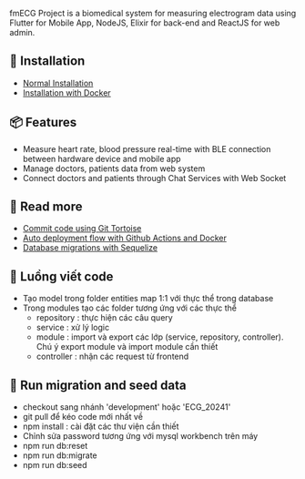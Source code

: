 fmECG Project is a biomedical system for measuring electrogram data using Flutter for Mobile App, NodeJS, Elixir for back-end and ReactJS for web admin.

## 📒 Installation
- [Normal Installation](https://github.com/techcomrade/fmECG/wiki/%5BInstallation%5D-Manual)
- [Installation with Docker](https://github.com/techcomrade/fmECG/wiki/%5BInstallation%5D-With-Docker)

## 📦 Features
- Measure heart rate, blood pressure real-time with BLE connection between hardware device and mobile app
- Manage doctors, patients data from web system
- Connect doctors and patients through Chat Services with Web Socket

## 🔆 Read more

- [Commit code using Git Tortoise](https://github.com/techcomrade/fmECG/wiki/%5BTools%5D-S%E1%BB%AD-d%E1%BB%A5ng-Git-Totories-khi-commit-code)
- [Auto deployment flow with Github Actions and Docker](https://github.com/techcomrade/fmECG/wiki/%5BWorkflow%5D-Auto-deploy-system-with-Docker-and-Github-Actions)
- [Database migrations with Sequelize](https://github.com/techcomrade/fmECG/wiki/%5BWorkflow%5D-Database-Migrations)

## 📒 Luồng viết code
- Tạo model trong folder entities map 1:1 với thực thể trong database
- Trong modules tạo các folder tương ứng với các thực thể
    + repository : thực hiện các câu query
    + service : xử lý logic
    + module : import và export các lớp (service, repository, controller). Chú ý export module và import module cần thiết 
    + controller : nhận các request từ frontend 

## 📒 Run migration and seed data
- checkout sang nhánh 'development' hoặc 'ECG_20241' 
- git pull để kéo code mới nhất về
- npm install : cài đặt các thư viện cần thiết
- Chỉnh sửa password tương ứng với mysql workbench trên máy
- npm run db:reset
- npm run db:migrate
- npm run db:seed